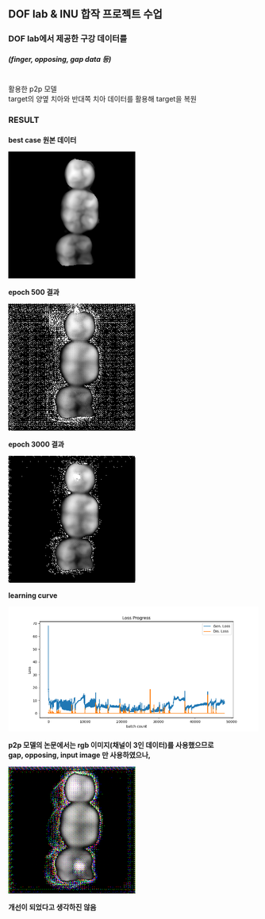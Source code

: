 <h2>
DOF lab & INU 합작 프로젝트 수업
</h2>
<h3>
DOF lab에서 제공한 구강 데이터를
<h5>(finger, opposing, gap data 등)</h5><br>
활용한 p2p 모델<br>
target의 양옆 치아와 반대쪽 치아 데이터를 활용해 target을 복원
</h3>
<h3>
RESULT
</h3>
<h4>
best case
원본 데이터

![screenshot](./samples/data0115_Obj_Depth.png)

epoch 500 결과

![screenshot](./samples/E500_data0115_Obj_Depth.png)

epoch 3000 결과

![screenshot](./samples/E3000_data0115_Obj_Depth.png)

learning curve

![screenshot](./samples/pix2pix_loss_E3000.png)

p2p 모델의 논문에서는 rgb 이미지(채널이 3인 데이터)를 사용했으므로<br>
gap, opposing, input image 만 사용하였으나,<br>

![screenshot](./samples/3ch_E500_data0115_Obj_Depth.png)

개선이 되었다고 생각하진 않음
</h4>